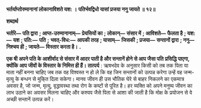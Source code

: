 **भर्तर्याप्तोरुमानानां लोकानाविशते यश: ।** **पतिर्भवद्विधो यासां प्रजया ननु जायते ॥ १२॥** 

**शब्दार्थ** 

**भर्तरि—** **पति द्वारा** **; आप्त-उरुमानानाम्—** **प्रेयसियों का** **; लोकान्—** **संसार में** **; आविशते—** **फैलता है** **; यश:—** **यश** **; पति:—** **पति** **;** **भवत्-विध:—** **आपकी तरह** **; यासाम्—** **जिसकी** **; प्रजया—** **सन्तानों द्वारा** **; ननु—** **निश्चय ही** **; जायते—** **विस्तार करता है।** **.** 

**एक षी अपने पति के आशीर्वाद से संसार में आदर पाती है और सन्तानें होने से आप जैसा पति** **प्रसिद्धि पाएगा, क्योंकि आप जीवों के विस्तार के निमित्त ही हैं।** **तात्पर्य** : ऋषभदेव के अनुसार किसी को तब तक पिता या माता नहीं बनना चाहिए जब तक वह विश्वस्त न हो ले कि वह जिन सन्तानों को उत्पन्न करेगा उन्हें वह जन्म-मृत्यु के बन्धन से मुकि्त दिला सकेगा। मानव जीवन ही उस भौतिक घेरे से बाहर निकलने का एकमात्र अवसर है, जो जन्म, मृत्यु, वृद्धावस्था तथा रोग के कष्टों से पूरित है। हर व्यक्ति को अपने मनुष्य जीवन का लाभ उठाने का अवसर मिलना चाहिए और कश्यप जैसे पिता से आशा की जाती है कि मोक्ष के प्रयोजन से वे अच्छी सन्तानें उत्पन्न करें।  